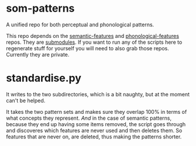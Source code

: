 # som-patterns
A unified repo for both perceptual and phonological patterns.

This repo depends on the [semantic-features](https://github.com/oliviaguest/semantic-features) and  [phonological-features](https://github.com/oliviaguest/phonological-features) repos. They are [submodules](https://git-scm.com/book/en/v2/Git-Tools-Submodules). 
If you want to run any of the scripts here to regenerate stuff for yourself you will need to also grab those repos. Currently they are private. 

# standardise.py
It writes to the two subdirectories, which is a bit naughty, but at the moment can't be helped.

It takes the two pattern sets and makes sure they overlap 100% in terms of what concepts they represent. *And* in the case of semantic patterns, because they end up having some items removed, the script goes through and discoveres which features are never used and then deletes them. So features that are never on, are deleted, thus making the patterns shorter.
